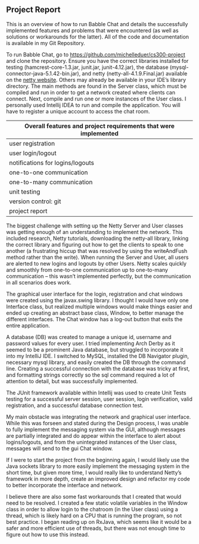 ## Project Report
This is an overview of how to run Babble Chat and details the successfully implemented features and problems that were encountered (as well as solutions or workarounds for the latter). All of the code and documentation is available in my Git Repository.

To run Babble Chat, go to https://github.com/michelleduer/cs300-project and clone the repository. Ensure you have the correct libraries installed for testing (hamcrest-core-1.3.jar, junit.jar, junit-4.12.jar), the database (mysql-connector-java-5.1.42-bin.jar), and netty (netty-all-4.1.9.Final.jar) available on the [netty website](http://netty.io/). Others may already be available in your IDE’s library directory. The main methods are found in the Server class, which must be compiled and run in order to get a network created where clients can connect. Next, compile and run one or more instances of the User class. I personally used Intellij IDEA to run and compile the application. You will have to register a unique account to access the chat room.


| Overall features and project requirements that were implemented |
| ---------------------------------------------------------------|
| user registration |
| user login/logout |
| notifications for logins/logouts |
| one-to-one communication |
| one-to-many communication |
| unit testing |
| version control: git |
| project report |


The biggest challenge with setting up the Netty Server and User classes was getting enough of an understanding to implement the network. This included research, Netty tutorials, downloading the netty-all library, linking the correct library and figuring out how to get the clients to speak to one another (a frustrating hiccup that was resolved by using the writeAndFush method rather than the write). When running the Server and User, all users are alerted to new logins and logouts by other Users. Netty scales quickly and smoothly from one-to-one communication up to one-to-many communication – this wasn’t implemented perfectly, but the communication in all scenarios does work.

The graphical user interface for the login, registration and chat windows were created using the javax.swing library. I thought I would have only one Interface class, but realized multiple windows would make things easier and ended up creating an abstract base class, Window, to better manage the different interfaces. The Chat window has a log-out button that exits the entire application.

A database (DB) was created to manage a unique id, username and password values for every user.  I tried implementing Arch Derby as it seemed to be a prominent Java database, but struggled to incorporate it into my IntelliJ IDE. I switched to MySQL, installed the DB  Navigator plugin, necessary mysql library, and easily created the DB through the command line. Creating a successful connection with the database was tricky at first, and formatting strings correctly so the sql command required a lot of attention to detail, but was successfully implemented.

The JUnit framework  available within Intellij was used to create Unit Tests testing for a successful server session, user session, login verification, valid registration, and a successful database connection test. 

My main obstacle was integrating the network and graphical user interface. While this was forseen and stated during the Design process, I was unable to fully implement the messaging system via the GUI, although messages are partially integrated and do appear within the interface to alert about logins/logouts, and from the unintegrated instances of the User class, messages will send to the gui Chat window.

If I were to start the project from the beginning again, I would likely use the Java sockets library to more easily implement the messaging system in the short time, but given more time, I would really like to understand Netty’s framework in more depth, create an improved design and refactor my code to better incorporate the interface and network. 

I believe there are also some fast workarounds that I created that would need to be resolved. I created a few static volatile variables in the Window class in order to allow login to the chatroom (in the User class) using a thread, which is likely hard on a CPU that is running the program, so not best practice.  I began reading up on RxJava, which seems like it would be a safer and more efficient use of threads, but there was not enough time to figure out how to use this instead.
